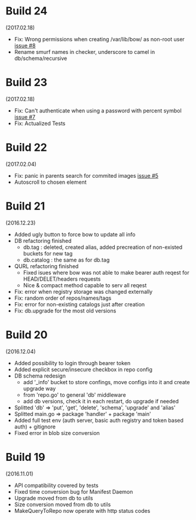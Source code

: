 Build 24
==
(2017.02.18)
- Fix: Wrong permissions when creating /var/lib/bow/ as non-root user [issue #8](https://github.com/Evedel/bow/issues/8)
- Rename smurf names in checker, underscore to camel in db/schema/recursive

Build 23
==
(2017.02.18)
- Fix: Can't authenticate when using a password with percent symbol [issue #7](https://github.com/Evedel/bow/issues/7)
- Fix: Actualized Tests

Build 22
==
(2017.02.04)
- Fix: panic in parents search for commited images [issue #5](https://github.com/Evedel/bow/issues/5)
- Autoscroll to chosen element

Build 21
==
(2016.12.23)
- Added ugly button to force bow to update all info
- DB refactoring finished
  - db.tag : deleted, created alias, added precreation of non-existed buckets for new tag
  - db.catalog : the same as for db.tag
- QURL refactoring finished
  - Fixed isues where bow was not able to make bearer auth reqest for HEAD/DELET/headers requests
  - Nice & compact method capable to serv all reqest
- Fix: error when registry storage was changed externally
- Fix: random order of repos/names/tags
- Fix: error for non-existing catalogs just after creation
- Fix: db.upgrade for the most old versions

Build 20
==
(2016.12.04)
- Added possibility to login through bearer token
- Added explicit secure/insecure checkbox in repo config
- DB schema redesign
  - add '_info' bucket to store confings, move configs into it and create upgrade way
  - from 'repo.go' to general 'db' middleware
  - add db versions, check it in each restart, do upgrade if needed
- Splitted 'db' => 'put', 'get', 'delete', 'schema', 'upgrade' and 'alias'
- Splitted main.go => package 'handler' + package 'main'
- Added full test env (auth server, basic auth registry and token based auth) + gitignore
- Fixed error in blob size conversion

Build 19
==
(2016.11.01)  
- API compatibility covered by tests  
- Fixed time conversion bug for Manifest Daemon
- Upgrade moved from db to utils
- Size conversion moved from db to utils
- MakeQueryToRepo now operate with http status codes
